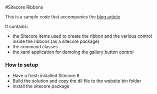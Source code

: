 #Sitecore Ribbons

This is a sample code that accompanies the [blog article](http://reyrahadian.com/2015/12/17/how-to-create-a-custom-ribbon-in-sitecore-content-editor/)

It contains:

* the Sitecore items used to create the ribbon and the various control inside the ribbons (as a sitecore package)
* the command classes
* the xaml application for demoing the gallery button control

### How to setup 
* Have a fresh installed Sitecore 8
* Build the solution and copy the dll file to the website bin folder
* Install the sitecore package
